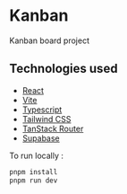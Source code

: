 # Kanban

Kanban board project

## Technologies used

- [React](https://react.dev/)
- [Vite](https://vite.dev/guide/)
- [Typescript](https://www.typescriptlang.org/)
- [Tailwind CSS](https://tailwindcss.com/)
- [TanStack Router](https://tanstack.com/router/latest/docs/framework/react/overview)
- [Supabase](https://supabase.com/)

To run locally :

```js
pnpm install
pnpm run dev
```
